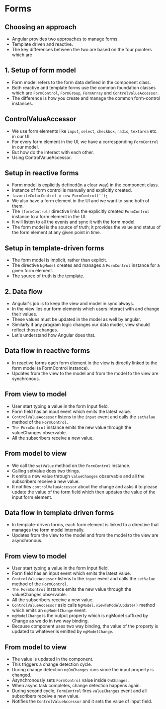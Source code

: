 # Forms

## Choosing an approach

- Angular provides two approaches to manage forms.
- Template driven and reactive.
- The key differences between the two are based on the four pointers which are


## 1. Setup of form model

- Form model refers to the form data defined in the component class.
- Both reactive and template forms use the common foundation classes which are `FormControl`, `FormGroup`, `FormArray` and `ControlValueAccessor`.
- The difference is how you create and manage the common form-control instances.

## ControlValueAccessor

- We use form elements like `input`, `select`, `checkbox`, `radio`, `textarea` etc. in our UI.
- For every form element in the UI, we have a corresponding `FormControl` in our model.
- But how do the interact with each other.
- Using ControlValueAccessor.

## Setup in reactive forms

- Form model is explicitly defined(in a clear way) in the component class.
- Instance of form control is manually and explicitly created.
- `favoriteColorControl = new FormControl('');`
- We also have a form element in the UI and we want to sync both of them.
- The `[formControl]` directive links the explicitly created `FormControl` instance to a form element in the UI.
- It will listen to all the events and sync it with the form model.
- The form model is the source of truth; it provides the value and status of the form element at any given point in time.

## Setup in template-driven forms

- The form model is implicit, rather than explicit.
- The directive `NgModel` creates and manages a `FormControl` instance for a given form element.
- The source of truth is the template.

## 2. Data flow

- Angular's job is to keep the view and model in sync always.
- In the view lies our form elements which users interact with and change their values.
- These values must be updated in the model as well by angular.
- Similarly if any program logic changes our data model, view should reflect those changes.
- Let's understand how Angular does that.

## Data flow in reactive forms

- In reactive forms each form element in the view is directly linked to the form model (a FormControl instance).
- Updates from the view to the model and from the model to the view are synchronous.

## From view to model

- User start typing a value in the form Input field.
- Form field has an input event which emits the latest value.
- `ControlValueAccessor` listens to the `input` event and calls the `setValue` method of the `FormControl`.
- `The FormControl` instance emits the new value through the valueChanges observable.
- All the subscribers receive a new value.

## From model to view

- We call the `setValue` method on the `FormControl` instance.
- Calling setValue does two things.
- It emits a new value through `valueChanges` observable and all the subscribers receive a new value.
- It notifies `controlValueAccessor` about the change and asks it to please update the value of the form field which then updates the value of the input form element.


## Data flow in template driven forms

- In template-driven forms, each form element is linked to a directive that manages the form model internally.
- Updates from the view to the model and from the model to the view are asynchronous.


## From view to model

- User start typing a value in the form Input field.
- Form field has an input event which emits the latest value.
- `ControlValueAccessor` listens to the `input` event and calls the `setValue` method of the `FormControl`.
- `The FormControl` instance emits the new value through the valueChanges observable.
- All the subscribers receive a new value.
- `ControlValueAccessor` aslo calls `NgModel.viewToModelUpdate()` method which emits an `ngModelChange` event.
- `ngModelChange` is the output property which is ngModel suffixed by Change as we do in two way binding.
- Because component uses two way binding, the value of the property is updated to whatever is emitted by `ngModelChange`.

## From model to view

- The value is updated in the component.
- This triggers a change detection cycle.
- During change detection `ngOnChanges` runs since the input property is changed.
- Asynchronously sets `FormControl` value inside `OnChanges`.
- When async task completes, change detection happens again.
- During second cycle, `FormControl` fires `valueChanges` event and all subscribers receive a new value.
- Notifies the `ControlValueAccessor` and it sets the value of input field.

